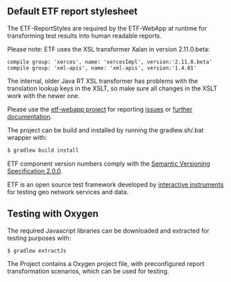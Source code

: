 ## Default ETF report stylesheet

The ETF-ReportStyles are required by the ETF-WebApp at runtime for transforming
test results into human readable reports.

Please note: ETF uses the XSL transformer Xalan in version 2.11.0.beta:

```
compile group: 'xerces', name: 'xercesImpl', version:'2.11.0.beta'
compile group: 'xml-apis', name: 'xml-apis', version:'1.4.01'
```

The internal, older Java RT XSL transformer has problems with the translation
lookup keys in the XSLT, so make sure all changes in the XSLT work with the
newer one.

Please use the [etf-webapp project](https://github.com/interactive-instruments/etf-webapp) for
reporting [issues](https://github.com/interactive-instruments/etf-webapp/issues) or
[further documentation](https://github.com/interactive-instruments/etf-webapp/wiki).

The project can be build and installed by running the gradlew.sh/.bat wrapper with:
```gradle
$ gradlew build install
```

ETF component version numbers comply with the  [Semantic Versioning Specification 2.0.0](http://semver.org/spec/v2.0.0.html).

ETF is an open source test framework developed by [interactive instruments](http://www.interactive-instruments.de/en) for testing geo network services and data.

## Testing with Oxygen

The required Javascript libraries can be downloaded and extracted for testing purposes with:
```
$ gradlew extractJs
```

The Project contains a Oxygen project file, with preconfigured report
transformation scenarios, which can be used for testing.
